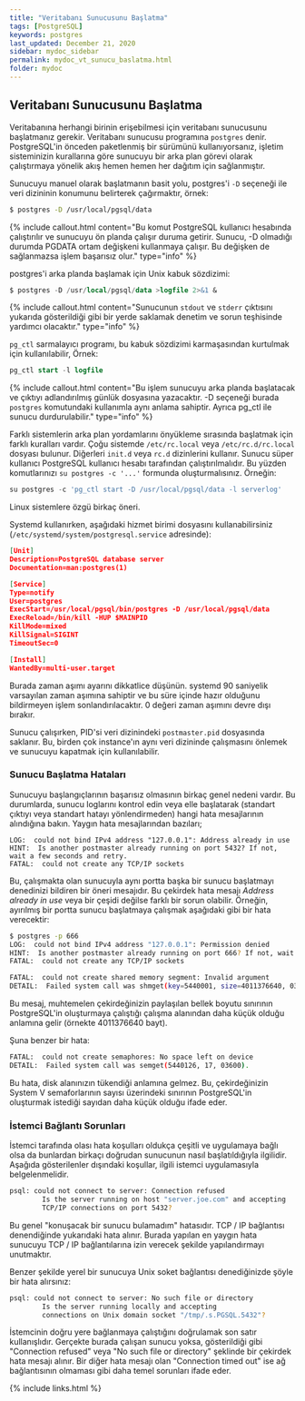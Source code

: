 ```yaml
---
title: "Veritabanı Sunucusunu Başlatma"
tags: [PostgreSQL]
keywords: postgres
last_updated: December 21, 2020
sidebar: mydoc_sidebar
permalink: mydoc_vt_sunucu_baslatma.html
folder: mydoc
---
```


## Veritabanı Sunucusunu Başlatma

Veritabanına herhangi birinin erişebilmesi için veritabanı sunucusunu başlatmanız gerekir. Veritabanı sunucusu programına `postgres` denir. PostgreSQL'in önceden paketlenmiş bir sürümünü kullanıyorsanız, işletim sisteminizin kurallarına göre sunucuyu bir arka plan görevi olarak çalıştırmaya yönelik akış hemen hemen her dağıtım için sağlanmıştır.

Sunucuyu manuel olarak başlatmanın basit yolu, postgres'i `-D` seçeneği ile veri dizininin konumunu belirterek çağırmaktır, örnek:

```bash
$ postgres -D /usr/local/pgsql/data
```

{% include callout.html content="Bu komut PostgreSQL kullanıcı hesabında çalıştırılır ve sunucuyu ön planda çalışır duruma getirir. Sunucu, -D olmadığı durumda PGDATA ortam değişkeni kullanmaya çalışır. Bu değişken de sağlanmazsa işlem başarısız olur." type="info" %}

postgres'i arka planda başlamak için Unix kabuk sözdizimi:

```sql
$ postgres -D /usr/local/pgsql/data >logfile 2>&1 &
```

{% include callout.html content="Sunucunun `stdout` ve `stderr` çıktısını yukarıda gösterildiği gibi bir yerde saklamak denetim ve sorun teşhisinde yardımcı olacaktır." type="info" %}

`pg_ctl` sarmalayıcı programı, bu kabuk sözdizimi karmaşasından kurtulmak için kullanılabilir, Örnek:

```sql
pg_ctl start -l logfile
```

{% include callout.html content="Bu işlem sunucuyu arka planda başlatacak ve çıktıyı adlandırılmış günlük dosyasına yazacaktır. -D seçeneği burada `postgres` komutundaki kullanımla aynı anlama sahiptir. Ayrıca pg_ctl ile sunucu durdurulabilir." type="info" %}

Farklı sistemlerin arka plan yordamlarını önyükleme sırasında başlatmak için farklı kuralları vardır. Çoğu sistemde `/etc/rc.local` veya `/etc/rc.d/rc.local` dosyası bulunur. Diğerleri `init.d` veya `rc.d` dizinlerini kullanır. Sunucu süper kullanıcı PostgreSQL kullanıcı hesabı tarafından çalıştırılmalıdır. Bu yüzden komutlarınızı `su postgres -c '...'` formunda oluşturmalısınız. Örneğin:

```sql
su postgres -c 'pg_ctl start -D /usr/local/pgsql/data -l serverlog'
```

Linux sistemlere özgü birkaç öneri.

Systemd kullanırken, aşağıdaki hizmet birimi dosyasını kullanabilirsiniz (`/etc/systemd/system/postgresql.service` adresinde):

```json
[Unit]
Description=PostgreSQL database server
Documentation=man:postgres(1)

[Service]
Type=notify
User=postgres
ExecStart=/usr/local/pgsql/bin/postgres -D /usr/local/pgsql/data
ExecReload=/bin/kill -HUP $MAINPID
KillMode=mixed
KillSignal=SIGINT
TimeoutSec=0

[Install]
WantedBy=multi-user.target
```

Burada zaman aşımı ayarını dikkatlice düşünün. systemd 90 saniyelik varsayılan zaman aşımına sahiptir ve bu süre içinde hazır olduğunu bildirmeyen işlem sonlandırılacaktır. 0 değeri zaman aşımını devre dışı bırakır.

Sunucu çalışırken, PID'si veri dizinindeki `postmaster.pid` dosyasında saklanır. Bu, birden çok instance'ın aynı veri dizininde çalışmasını önlemek ve sunucuyu kapatmak için kullanılabilir.

### Sunucu Başlatma Hataları

Sunucuyu başlangıçlarının başarısız olmasının birkaç genel nedeni vardır. Bu durumlarda, sunucu loglarını kontrol edin veya elle başlatarak (standart çıktıyı veya standart hatayı yönlendirmeden) hangi hata mesajlarının alındığına bakın. Yaygın hata mesajlarından bazıları;

```text
LOG:  could not bind IPv4 address "127.0.0.1": Address already in use
HINT:  Is another postmaster already running on port 5432? If not, wait a few seconds and retry.
FATAL:  could not create any TCP/IP sockets
```

Bu, çalışmakta olan sunucuyla aynı portta başka bir sunucu başlatmayı denedinizi bildiren bir öneri mesajıdır. Bu çekirdek hata mesajı *Address already in use* veya bir çeşidi değilse farklı bir sorun olabilir. Örneğin, ayırılmış bir portta sunucu başlatmaya çalışmak aşağıdaki gibi bir hata verecektir:

```bash
$ postgres -p 666
LOG:  could not bind IPv4 address "127.0.0.1": Permission denied
HINT:  Is another postmaster already running on port 666? If not, wait a few seconds and retry.
FATAL:  could not create any TCP/IP sockets
```

```bash
FATAL:  could not create shared memory segment: Invalid argument
DETAIL:  Failed system call was shmget(key=5440001, size=4011376640, 03600).
```

Bu mesaj, muhtemelen çekirdeğinizin paylaşılan bellek boyutu sınırının PostgreSQL'in oluşturmaya çalıştığı çalışma alanından daha küçük olduğu anlamına gelir (örnekte 4011376640 bayt).

Şuna benzer bir hata:

```bash
FATAL:  could not create semaphores: No space left on device
DETAIL:  Failed system call was semget(5440126, 17, 03600).
```

Bu hata, disk alanınızın tükendiği anlamına gelmez. Bu, çekirdeğinizin System V semaforlarının sayısı üzerindeki sınırının PostgreSQL'in oluşturmak istediği sayıdan daha küçük olduğu ifade eder.

### İstemci Bağlantı Sorunları

İstemci tarafında olası hata koşulları oldukça çeşitli ve uygulamaya bağlı olsa da bunlardan birkaçı doğrudan sunucunun nasıl başlatıldığıyla ilgilidir. Aşağıda gösterilenler dışındaki koşullar, ilgili istemci uygulamasıyla belgelenmelidir.

```bash
psql: could not connect to server: Connection refused
        Is the server running on host "server.joe.com" and accepting
        TCP/IP connections on port 5432?
```

Bu genel "konuşacak bir sunucu bulamadım" hatasıdır. TCP / IP bağlantısı denendiğinde yukarıdaki hata alınır. Burada yapılan en yaygın hata sunucuyu TCP / IP bağlantılarına izin verecek şekilde yapılandırmayı unutmaktır.

Benzer şekilde yerel bir sunucuya Unix soket bağlantısı denediğinizde şöyle bir hata alırsınız:

```bash
psql: could not connect to server: No such file or directory
        Is the server running locally and accepting
        connections on Unix domain socket "/tmp/.s.PGSQL.5432"?
```

İstemcinin doğru yere bağlanmaya çalıştığını doğrulamak son satır kullanışlıdır. Gerçekte burada çalışan sunucu yoksa, gösterildiği gibi "Connection refused" veya "No such file or directory" şeklinde bir çekirdek hata mesajı alınır. Bir diğer hata mesajı olan "Connection timed out" ise ağ bağlantısının olmaması gibi daha temel sorunları ifade eder.

{% include links.html %}
